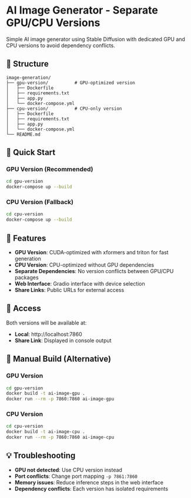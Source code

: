 # AI Image Generator - Separate GPU/CPU Versions

Simple AI image generator using Stable Diffusion with dedicated GPU and CPU versions to avoid dependency conflicts.

## 📁 Structure

```
image-generation/
├── gpu-version/          # GPU-optimized version
│   ├── Dockerfile
│   ├── requirements.txt
│   ├── app.py
│   └── docker-compose.yml
├── cpu-version/          # CPU-only version
│   ├── Dockerfile
│   ├── requirements.txt
│   ├── app.py
│   └── docker-compose.yml
└── README.md
```

## 🚀 Quick Start

### GPU Version (Recommended)
```bash
cd gpu-version
docker-compose up --build
```

### CPU Version (Fallback)
```bash
cd cpu-version
docker-compose up --build
```

## 🎯 Features

- **GPU Version**: CUDA-optimized with xformers and triton for fast generation
- **CPU Version**: CPU-optimized without GPU dependencies
- **Separate Dependencies**: No version conflicts between GPU/CPU packages
- **Web Interface**: Gradio interface with device selection
- **Share Links**: Public URLs for external access

## 📡 Access

Both versions will be available at:
- **Local**: http://localhost:7860
- **Share Link**: Displayed in console output

## 🔧 Manual Build (Alternative)

### GPU Version
```bash
cd gpu-version
docker build -t ai-image-gpu .
docker run --rm -p 7860:7860 ai-image-gpu
```

### CPU Version
```bash
cd cpu-version
docker build -t ai-image-cpu .
docker run --rm -p 7860:7860 ai-image-cpu
```

## 💡 Troubleshooting

- **GPU not detected**: Use CPU version instead
- **Port conflicts**: Change port mapping `-p 7861:7860`
- **Memory issues**: Reduce inference steps in the web interface
- **Dependency conflicts**: Each version has isolated requirements

